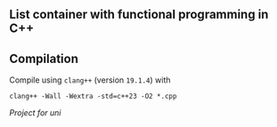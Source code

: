 ## List container with functional programming in C++
## Compilation
Compile using `clang++` (version `19.1.4`) with
```
clang++ -Wall -Wextra -std=c++23 -O2 *.cpp
```
*Project for uni*
